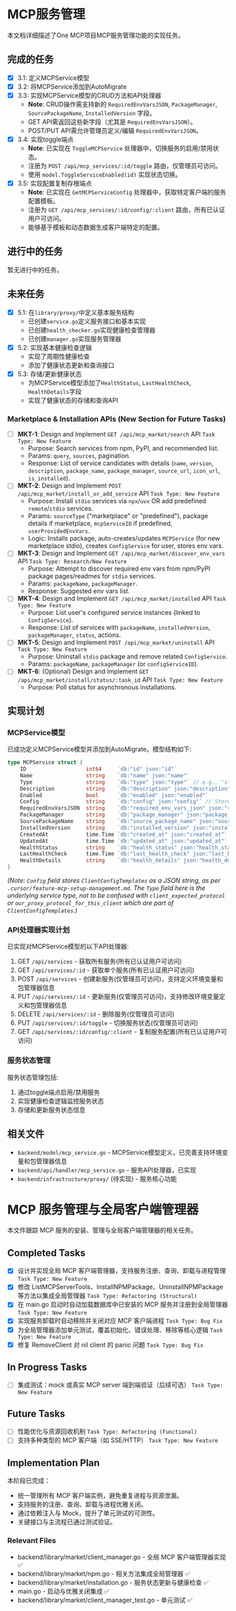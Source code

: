 # MCP服务管理

本文档详细描述了One MCP项目MCP服务管理功能的实现任务。

## 完成的任务

- [x] 3.1: 定义MCPService模型
- [x] 3.2: 将MCPService添加到AutoMigrate
- [x] 3.3: 实现MCPService模型的CRUD方法和API处理器
    - **Note**: CRUD操作需支持新的 `RequiredEnvVarsJSON`, `PackageManager`, `SourcePackageName`, `InstalledVersion` 字段。
    - GET API需返回这些新字段（尤其是 `RequiredEnvVarsJSON`）。
    - POST/PUT API需允许管理员定义/编辑 `RequiredEnvVarsJSON`。
- [x] 3.4: 实现toggle端点
    - **Note**: 已实现在 `ToggleMCPService` 处理器中，切换服务的启用/禁用状态。
    - 注册为 `POST /api/mcp_services/:id/toggle` 路由，仅管理员可访问。
    - 使用 `model.ToggleServiceEnabled(id)` 实现状态切换。
- [x] 3.5: 实现配置复制存根端点
    - **Note**: 已实现在 `GetMCPServiceConfig` 处理器中，获取特定客户端的服务配置模板。
    - 注册为 `GET /api/mcp_services/:id/config/:client` 路由，所有已认证用户可访问。
    - 能够基于模板和动态数据生成客户端特定的配置。

## 进行中的任务

暂无进行中的任务。

## 未来任务

- [x] 5.1: 在`library/proxy/`中定义基本服务结构
  - 已创建`service.go`定义服务接口和基本实现
  - 已创建`health_checker.go`实现健康检查管理器
  - 已创建`manager.go`实现服务管理器
- [x] 5.2: 实现基本健康检查逻辑
  - 实现了周期性健康检查
  - 添加了健康状态更新和查询接口
- [x] 5.3: 存储/更新健康状态
  - 为MCPService模型添加了`HealthStatus`, `LastHealthCheck`, `HealthDetails`字段
  - 实现了健康状态的存储和查询API

### Marketplace & Installation APIs (New Section for Future Tasks)
- [ ] **MKT-1**: Design and Implement `GET /api/mcp_market/search` API `Task Type: New Feature`
    - Purpose: Search services from npm, PyPI, and recommended list.
    - Params: `query`, `sources`, pagination.
    - Response: List of service candidates with details (`name`, `version`, `description`, `package_name`, `package_manager`, `source_url`, `icon_url`, `is_installed`).
- [ ] **MKT-2**: Design and Implement `POST /api/mcp_market/install_or_add_service` API `Task Type: New Feature`
    - Purpose: Install `stdio` services via `npx`/`uvx` OR add predefined `remote`/`stdio` services.
    - Params: `sourceType` ("marketplace" or "predefined"), package details if marketplace, `mcpServiceID` if predefined, `userProvidedEnvVars`.
    - Logic: Installs package, auto-creates/updates `MCPService` (for new marketplace stdio), creates `ConfigService` for user, stores env vars.
- [ ] **MKT-3**: Design and Implement `GET /api/mcp_market/discover_env_vars` API `Task Type: Research/New Feature`
    - Purpose: Attempt to discover required env vars from npm/PyPI package pages/readmes for `stdio` services.
    - Params: `packageName`, `packageManager`.
    - Response: Suggested env vars list.
- [ ] **MKT-4**: Design and Implement `GET /api/mcp_market/installed` API `Task Type: New Feature`
    - Purpose: List user's configured service instances (linked to `ConfigService`).
    - Response: List of services with `packageName`, `installedVersion`, `packageManager`, `status`, actions.
- [ ] **MKT-5**: Design and Implement `POST /api/mcp_market/uninstall` API `Task Type: New Feature`
    - Purpose: Uninstall `stdio` package and remove related `ConfigService`.
    - Params: `packageName`, `packageManager` (or `configServiceID`).
- [ ] **MKT-6**: (Optional) Design and Implement `GET /api/mcp_market/install/status/:task_id` API `Task Type: New Feature`
    - Purpose: Poll status for asynchronous installations.

## 实现计划

### MCPService模型

已成功定义MCPService模型并添加到AutoMigrate。模型结构如下:

```go
type MCPService struct {
    ID                   int64     `db:"id" json:"id"`
    Name                 string    `db:"name" json:"name"`
    Type                 string    `db:"type" json:"type"` // e.g., "stdio", "remote", "sse", "streamable_http"
    Description          string    `db:"description" json:"description"`
    Enabled              bool      `db:"enabled" json:"enabled"`
    Config               string    `db:"config" json:"config"` // Stores ClientConfigTemplates JSON string
    RequiredEnvVarsJSON  string    `db:"required_env_vars_json" json:"required_env_vars_json,omitempty"` // JSON array of {name, description, is_secret, optional, default_value}
    PackageManager       string    `db:"package_manager" json:"package_manager,omitempty"` // e.g., "npm", "pypi", filled if installed from marketplace
    SourcePackageName    string    `db:"source_package_name" json:"source_package_name,omitempty"` // e.g., "@org/package", filled if installed from marketplace
    InstalledVersion     string    `db:"installed_version" json:"installed_version,omitempty"` // Version installed from marketplace
    CreatedAt            time.Time `db:"created_at" json:"created_at"`
    UpdatedAt            time.Time `db:"updated_at" json:"updated_at"`
    HealthStatus         string    `db:"health_status" json:"health_status,omitempty"`
    LastHealthCheck      time.Time `db:"last_health_check" json:"last_health_check,omitempty"`
    HealthDetails        string    `db:"health_details" json:"health_details,omitempty"`
}
```

*(Note: `Config` field stores `ClientConfigTemplates` as a JSON string, as per `.cursor/feature-mcp-setup-management.md`. The `Type` field here is the underlying service type, not to be confused with `client_expected_protocol` or `our_proxy_protocol_for_this_client` which are part of `ClientConfigTemplates`.)*

### API处理器实现计划

已实现对MCPService模型的以下API处理器:

1. GET `/api/services` - 获取所有服务(所有已认证用户可访问)
2. GET `/api/services/:id` - 获取单个服务(所有已认证用户可访问)
3. POST `/api/services` - 创建新服务(仅管理员可访问)，支持定义环境变量和包管理器信息
4. PUT `/api/services/:id` - 更新服务(仅管理员可访问)，支持修改环境变量定义和包管理器信息
5. DELETE `/api/services/:id` - 删除服务(仅管理员可访问)
6. PUT `/api/services/:id/toggle` - 切换服务状态(仅管理员可访问)
7. GET `/api/services/:id/config/:client` - 复制服务配置(所有已认证用户可访问)

### 服务状态管理

服务状态管理包括:

1. 通过toggle端点启用/禁用服务
2. 实现健康检查逻辑监控服务状态
3. 存储和更新服务状态信息

## 相关文件

- `backend/model/mcp_service.go` - MCPService模型定义，已完善支持环境变量和包管理器信息
- `backend/api/handler/mcp_service.go` - 服务API处理器，已实现
- `backend/infrastructure/proxy/` (待实现) - 服务核心功能

# MCP 服务管理与全局客户端管理器

本文件跟踪 MCP 服务的安装、管理与全局客户端管理器的相关任务。

## Completed Tasks

- [x] 设计并实现全局 MCP 客户端管理器，支持服务注册、查询、卸载与进程管理 `Task Type: New Feature`
- [x] 修改 ListMCPServerTools、InstallNPMPackage、UninstallNPMPackage 等方法以集成全局管理器 `Task Type: Refactoring (Structural)`
- [x] 在 main.go 启动时自动加载数据库中已安装的 MCP 服务并注册到全局管理器 `Task Type: New Feature`
- [x] 实现服务卸载时自动移除并关闭对应 MCP 客户端进程 `Task Type: Bug Fix`
- [x] 为全局管理器添加单元测试，覆盖初始化、错误处理、移除等核心逻辑 `Task Type: New Feature`
- [x] 修复 RemoveClient 对 nil client 的 panic 问题 `Task Type: Bug Fix`

## In Progress Tasks

- [ ] 集成测试：mock 或真实 MCP server 端到端验证（后续可选） `Task Type: New Feature`

## Future Tasks

- [ ] 性能优化与资源回收机制 `Task Type: Refactoring (Functional)`
- [ ] 支持多种类型的 MCP 客户端（如 SSE/HTTP） `Task Type: New Feature`

## Implementation Plan

本阶段已完成：
- 统一管理所有 MCP 客户端实例，避免重复进程与资源泄漏。
- 支持服务的注册、查询、卸载与进程优雅关闭。
- 通过依赖注入与 Mock，提升了单元测试的可测性。
- 关键接口与主流程已通过测试验证。

### Relevant Files

- backend/library/market/client_manager.go - 全局 MCP 客户端管理器实现 ✅
- backend/library/market/npm.go - 相关方法集成全局管理器 ✅
- backend/library/market/installation.go - 服务状态更新与健康检查 ✅
- main.go - 启动与优雅关闭集成 ✅
- backend/library/market/client_manager_test.go - 单元测试 ✅ 